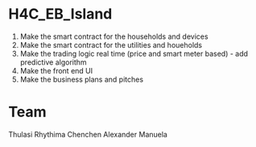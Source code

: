 # H4C_EB_Island

1. Make the smart contract for the households and devices 
2. Make the smart contract for the utilities and houeholds
3. Make the trading logic real time (price and smart meter based) - add predictive algorithm 
4. Make the front end UI
5. Make the business plans and pitches

# Team
Thulasi
Rhythima
Chenchen
Alexander
Manuela
